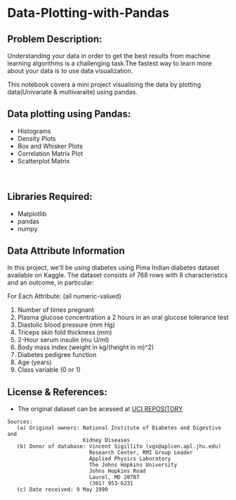 # Data-Plotting-with-Pandas
## Problem Description:
Understanding your data in order to get the best results from machine learning algorithms is a challenging task.The fastest way to learn more about your data is to use data visualization.

This notebook covers a mini project visualising the data by plotting data(Univariate & multivaraite) using pandas.
<br>

## Data plotting using Pandas:
* Histograms
* Density Plots
* Box and Whisker Plots
* Correlation Matrix Plot
* Scatterplot Matrix

<br>

## Libraries Required:
- Matplotlib
- pandas
- numpy

## Data Attribute Information
In this project, we'll be using diabetes using Pima Indian diabetes dataset available on Kaggle. The dataset consists of 768 rows with 8 characteristics and an outcome, in particular:

For Each Attribute: (all numeric-valued)
   1. Number of times pregnant
   2. Plasma glucose concentration a 2 hours in an oral glucose tolerance test
   3. Diastolic blood pressure (mm Hg)
   4. Triceps skin fold thickness (mm)
   5. 2-Hour serum insulin (mu U/ml)
   6. Body mass index (weight in kg/(height in m)^2)
   7. Diabetes pedigree function
   8. Age (years)
   9. Class variable (0 or 1)


## License & References:
- The original dataset can be acessed at <a href="https://archive.ics.uci.edu/ml/datasets/diabetes">UCI REPOSITORY</a>
```
Sources:
   (a) Original owners: National Institute of Diabetes and Digestive and
                        Kidney Diseases
   (b) Donor of database: Vincent Sigillito (vgs@aplcen.apl.jhu.edu)
                          Research Center, RMI Group Leader
                          Applied Physics Laboratory
                          The Johns Hopkins University
                          Johns Hopkins Road
                          Laurel, MD 20707
                          (301) 953-6231
   (c) Date received: 9 May 1990
```
